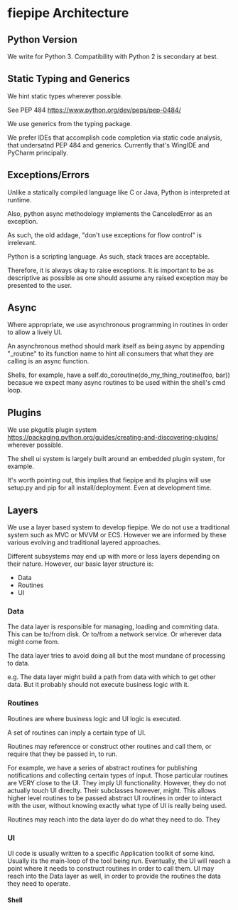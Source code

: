 # fiepipe Architecture

## Python Version

We write for Python 3.  Compatibility with Python 2 is secondary at best.

## Static Typing and Generics

We hint static types wherever possible.

See PEP 484 https://www.python.org/dev/peps/pep-0484/

We use generics from the typing package.

We prefer IDEs that accomplish code completion via static code analysis, that undersatnd PEP 484 and generics.  Currently that's WingIDE and PyCharm principally.

## Exceptions/Errors

Unlike a statically compiled language like C or Java, Python is interpreted at runtime.

Also, python async methodology implements the CanceledError as an exception.

As such, the old addage, "don't use exceptions for flow control" is irrelevant.

Python is a scripting language.  As such, stack traces are acceptable.

Therefore, it is always okay to raise exceptions.  It is important to be as descriptive as possible as one should assume any raised exception may be presented to the user.

## Async

Where appropriate, we use asynchronous programming in routines in order to allow a lively UI.

An asynchronous method should mark itself as being async by appending "_routine" to its function name to hint all consumers that
what they are calling is an async function.

Shells, for example, have a self.do_coroutine(do_my_thing_routine(foo, bar)) becasue we expect many async routines to be used within the shell's cmd loop.

## Plugins

We use pkgutils plugin system https://packaging.python.org/guides/creating-and-discovering-plugins/ wherever possible.

The shell ui system is largely built around an embedded plugin system, for example. 

It's worth pointing out, this implies that fiepipe and its plugins will use setup.py and pip for all install/deployment.  Even at development time. 

## Layers

We use a layer based system to develop fiepipe.  We do not use a traditional system such as MVC or MVVM or ECS.  However we are informed by these various evolving and traditional layered approaches.

Different subsystems may end up with more or less layers depending on their nature.  However, our basic layer structure is:

* Data
* Routines
* UI

### Data

The data layer is responsible for managing, loading and commiting data.  This can be to/from disk.  Or to/from a network service.  Or wherever data might come from.

The data layer tries to avoid doing all but the most mundane of processing to data.

e.g. The data layer might build a path from data with which to get other data.  But it probably should not execute business logic with it.

### Routines

Routines are where business logic and UI logic is executed.

A set of routines can imply a certain type of UI.

Routines may referencce or construct other routines and call them, or require that they be passed in, to run.

For example, we have a series of abstract routines for publishing notifications and collecting certain types of input.  Those particular routines are VERY close to the UI.  They imply UI functionality.  However, they do not actually touch UI direclty.  Their subclasses however, might. This allows higher level routines to be passed abstract UI routines in order to interact with the user, without knowing exactly what type of UI is really being used.  

Routines may reach into the data layer do do what they need to do.  They 

### UI

UI code is usually written to a specific Application toolkit of some kind.  Usually its the main-loop of the tool being run.  Eventually, the UI will reach a point where it needs to construct routines in order to call them.  UI may reach into the Data layer as
well, in order to provide the routines the data they need to operate.

#### Shell
